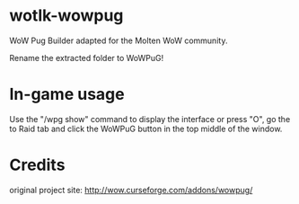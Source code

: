 wotlk-wowpug
============

WoW Pug Builder adapted for the Molten WoW community.

Rename the extracted folder to WoWPuG!

In-game usage
=============

Use the "/wpg show" command to display the interface or press "O", go the to Raid tab and click the WoWPuG button in the top middle of the window.

Credits
=======
original project site: http://wow.curseforge.com/addons/wowpug/
